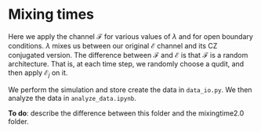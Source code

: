 # Mixing times

Here we apply the channel $\mathcal F$ for various values of $\lambda$ and for open boundary conditions. $\lambda$ mixes us between our original $\mathcal E$ channel and its CZ conjugated version. 
The difference between $\mathcal F$ and $\mathcal E$ is that $\mathcal F$ is a random architecture. That is, at each time step, we randomly choose a qudit, and then apply $\mathcal E_j$ on it.

We perform the simulation and store create the data in `data_io.py`. We then analyze the data in `analyze_data.ipynb`.


**To do**: describe the difference between this folder and the mixingtime2.0 folder.
